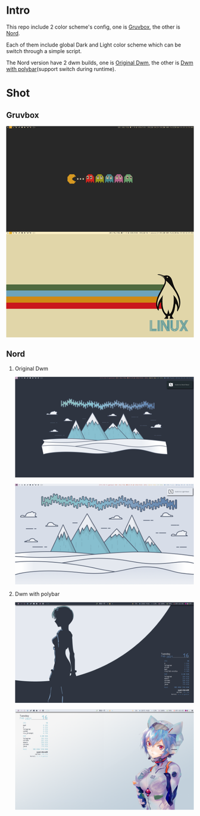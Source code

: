 # Intro

This repo include 2 color scheme's config, one is [Gruvbox](./gruvbox), the other is [Nord](./nord).

Each of them include global Dark and Light color scheme which can be switch through a simple script.

The Nord version have 2 dwm builds, one is [Original Dwm](./nord/.dwm), the other is [Dwm with polybar](./nord/.dwm-with-polybar)(support switch during runtime).

# Shot

## Gruvbox

![gruvbox](./gruvbox/shot/desktop.png)

## Nord

1. Original Dwm

    ![Dark](./nord/Pictures/shot/dark-dwm.png)

    ![Light](./nord/Pictures/shot/light-dwm.png)

2. Dwm with polybar

    ![Dark](./nord/Pictures/shot/dark-dwmpo.png)

    ![Light](./nord/Pictures/shot/light-dwmpo.png)
